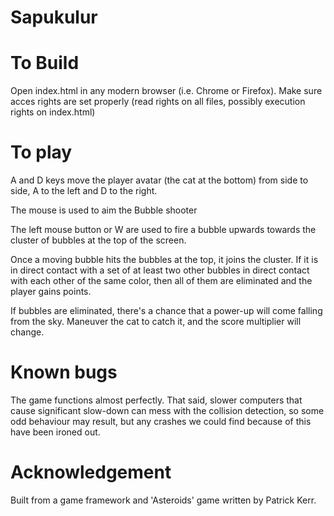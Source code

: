 # Sapukulur

# To Build

Open index.html in any modern browser (i.e. Chrome or Firefox). Make sure acces rights are set properly (read rights on all files, possibly execution rights on index.html)

# To play

A and D keys move the player avatar (the cat at the bottom) from side to side, A to the left and D to the right. 

The mouse is used to aim the Bubble shooter

The left mouse button or W are used to fire a bubble upwards towards the cluster of bubbles at the top of the screen.

Once a moving bubble hits the bubbles at the top, it joins the cluster. If it is in direct contact with a set of at least two other bubbles in direct contact with each other of the same color, then all of them are eliminated and the player gains points.

If bubbles are eliminated, there's a chance that a power-up will come falling from the sky. Maneuver the cat to catch it, and the score multiplier will change.

# Known bugs

The game functions almost perfectly. That said, slower computers that cause significant slow-down can mess with the collision detection, so some odd behaviour may result, but any crashes we could find because of this have been ironed out.

# Acknowledgement

Built from a game framework and 'Asteroids' game written by Patrick Kerr.
